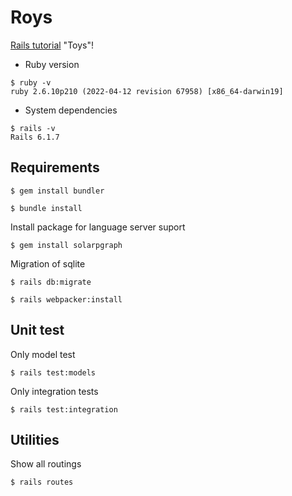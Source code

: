 # Roys
[Rails tutorial](https://railstutorial.jp/) "Toys"!

* Ruby version
```
$ ruby -v
ruby 2.6.10p210 (2022-04-12 revision 67958) [x86_64-darwin19]
```

* System dependencies

```
$ rails -v
Rails 6.1.7
```

## Requirements
```
$ gem install bundler

$ bundle install
```

Install package for language server suport
```
$ gem install solarpgraph
```

Migration of sqlite
```
$ rails db:migrate
```

```
$ rails webpacker:install
```

## Unit test
Only model test
```
$ rails test:models
```

Only integration tests
```
$ rails test:integration
```

## Utilities
Show all routings
```
$ rails routes
```
